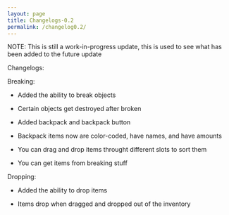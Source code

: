 ```yaml
---
layout: page
title: Changelogs-0.2
permalink: /changelog0.2/
---
```


NOTE: This is still a work-in-progress update, this is used to see what has been added to the future update

Changelogs:

Breaking:

- Added the ability to break objects

- Certain objects get destroyed after broken

- Added backpack and backpack button

- Backpack items now are color-coded, have names, and have amounts

- You can drag and drop items throught different slots to sort them

- You can get items from breaking stuff

Dropping:

- Added the ability to drop items

- Items drop when dragged and dropped out of the inventory



